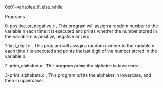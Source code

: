 0x01-variables_if_else_while

Programs

0-positive_or_negative.c , This program will assign a random number to the variable n each time it is executed and prints whether the number stored in the variable n is positive, negative or zero.

1-last_digit.c , This program will assign a random number to the variable n each time it is executed and prints the last digit of the number stored in the variable n.

2-print_alphabet.c , This program prints the alphabet in lowercase.

3-print_alphabets.c , This program prints the alphabet in lowercase, and then in uppercase.
